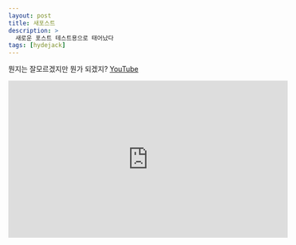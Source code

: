 ```yaml
---
layout: post
title: 새포스트
description: >
  새로운 포스트 테스트용으로 태어났다
tags: [hydejack]
---
```


  뭔지는 잘모르겠지만 뭔가 되겠지?
  [YouTube](https://www.youtube.com/watch?v=QOhq6wlZRM8)
  <iframe width="560" height="315" src="https://www.youtube.com/embed/QOhq6wlZRM8" title="YouTube video player" frameborder="0" allow="accelerometer; autoplay; clipboard-write; encrypted-media; gyroscope; picture-in-picture" allowfullscreen></iframe>
